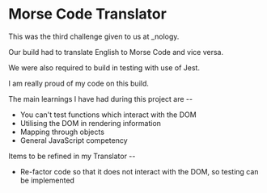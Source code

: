 # Morse Code Translator

This was the third challenge given to us at _nology.

Our build had to translate English to Morse Code and vice versa.

We were also required to build in testing with use of Jest.

I am really proud of my code on this build.

The main learnings I have had during this project are --
+ You can't test functions which interact with the DOM
+ Utilising the DOM in rendering information
+ Mapping through objects
+ General JavaScript competency

Items to be refined in my Translator --
+ Re-factor code so that it does not interact with the DOM, so testing can be implemented
